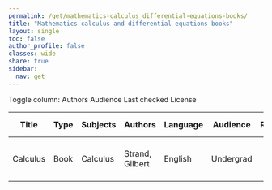```yaml
---
permalink: /get/mathematics-calculus_differential-equations-books/
title: "Mathematics calculus and differential equations books"
layout: single
toc: false
author_profile: false
classes: wide
share: true
sidebar:
  nav: get
---
```


<div class="table_cols_toggles">
Toggle column: <a class="toggle-vis btn btn--danger" data-column="3">Authors</a> <a class="toggle-vis btn btn--danger" data-column="5">Audience</a> <a class="toggle-vis btn btn--danger" data-column="8">Last checked</a> <a class="toggle-vis btn btn--danger" data-column="9">License</a>
</div>
<table class="display" style="width:100%">
<thead>
<tr>
    <th>Title</th>
    <th>Type</th>
    <th>Subjects</th>
    <th>Authors</th>
    <th>Language</th>
    <th>Audience</th>
    <th>Reviews</th>
    <th>URLs</th>
    <th>Last checked</th>
    <th>License</th>
</tr>
</thead>
<tbody>
<tr>
    <td>Calculus</td>
    <td>Book</td>
    <td>Calculus</td>
    <td>Strand, Gilbert</td>
    <td>English</td>
    <td>Undergrad</td>
    <td></td>
    <td><a href="https://ocw.mit.edu/courses/res-18-001-calculus-fall-2023/mitres_18_001_f17_full_book.pdf" target="_blank" class="btn btn--primary">PDF</a><br><a href="https://ocw.mit.edu/courses/res-18-001-calculus-fall-2023/" target="_blank" class="btn btn--warning">Site</a></td>
    <td>2023-11-19</td>
    <td>CC BY-NC-SA 4.0 DEED</td>
</tr>
<tfoot>
<tr>
    <td></td>
    <td></td>
    <td></td>
    <td></td>
    <td></td>
    <td></td>
    <td></td>
    <td></td>
    <td></td>
    <td></td>
</tr>
</tfoot>
